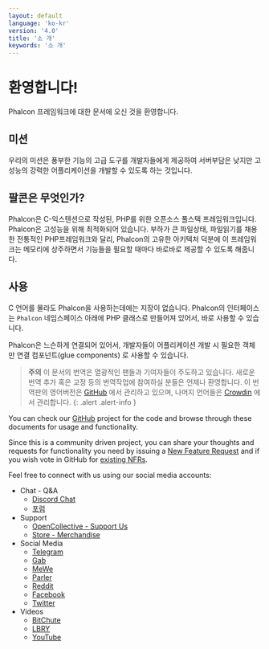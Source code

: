 ```yaml
---
layout: default
language: 'ko-kr'
version: '4.0'
title: '소 개'
keywords: '소 개'
---
```


# 환영합니다!

Phalcon 프레임워크에 대한 문서에 오신 것을 환영합니다.

## 미션

우리의 미션은 풍부한 기능의 고급 도구를 개발자들에게 제공하여 서버부담은 낮지만 고성능의 강력한 어플리케이션을 개발할 수 있도록 하는 것입니다.

## 팔콘은 무엇인가?

Phalcon은 C-익스텐션으로 작성된, PHP를 위한 오픈소스 풀스택 프레임워크입니다. Phalcon은 고성능을 위해 최적화되어 있습니다. 부하가 큰 파일상태, 파일읽기를 채용한 전통적인 PHP프레임워크와 달리, Phalcon의 고유한 아키텍처 덕분에 이 프레임워크는 메모리에 상주하면서 기능들을 필요할 때마다 바로바로 제공할 수 있도록 해줍니다.

## 사용

C 언어를 몰라도 Phalcon을 사용하는데에는 지장이 없습니다. Phalcon의 인터페이스는 `Phalcon` 네임스페이스 아래에 PHP 클래스로 만들어져 있어서, 바로 사용할 수 있습니다.

Phalcon은 느슨하게 연결되어 있어서, 개발자들이 어플리케이션 개발 시 필요한 객체만 연결 컴포넌트(glue components) 로 사용할 수 있습니다.

> **주의** 이 문서의 번역은 열광적인 팬들과 기여자들이 주도하고 있습니다. 새로운 번역 추가 혹은 교정 등의 번역작업에 참여하실 분들은 언제나 환영합니다. 이 번역판의 영어버전은 [GitHub](https://github.com/phalcon/docs) 에서 관리하고 있으며, 나머지 언어들은 [Crowdin](https://crowdin.com/project/phalcon-documentation) 에서 관리합니다.
{: .alert .alert-info }

You can check our [GitHub](https://github.com/phalcon/cphalcon) project for the code and browse through these documents for usage and functionality.

Since this is a community driven project, you can share your thoughts and requests for functionality you need by issuing a [New Feature Request](new-feature-request) and if you wish vote in GitHub for [existing NFRs](new-feature-request-list).

Feel free to connect with us using our social media accounts:

- Chat - Q&A 
  - [Discord Chat](https://phalcon.io/discord)
  - [포럼](https://phalcon.link/forum)
- Support 
  - [OpenCollective - Support Us](https://phalcon.io/fund)
  - [Store - Merchandise](https://phalcon.io/store)
- Social Media 
  - [Telegram](https://phalcon.io/telegram)
  - [Gab](https://phalcon.io/gab)
  - [MeWe](https://phalcon.io/mewe)
  - [Parler](https://phalcon.io/parler)
  - [Reddit](https://phalcon.io/reddit)
  - [Facebook](https://phalcon.io/fb)
  - [Twitter](https://phalcon.io/t)
- Videos 
  - [BitChute](https://phalcon.io/bitchute)
  - [LBRY](https://phalcon.io/lbry)
  - [YouTube](https://phalcon.io/youtube)